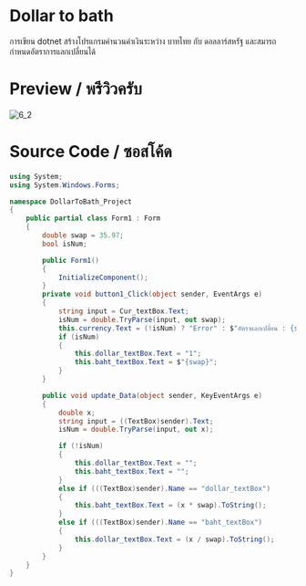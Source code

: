 # Dollar to bath
การเขียน dotnet สร้างโปรแกรมคำนวนค่าเงินระหว่าง บาทไทย กับ ดอลลาร์สหรัฐ และสมารถกำหนดอัตราการแลกเปลี่ยนได้

# Preview / พรีวิวครับ

![6_2](https://user-images.githubusercontent.com/53619535/201413514-2c25e70f-8bf5-4825-9d5c-ee463517c83a.png)

# Source Code / ซอสโค้ด
```c#
using System;
using System.Windows.Forms;

namespace DollarToBath_Project
{
    public partial class Form1 : Form
    {
        double swap = 35.97;
        bool isNum;

        public Form1()
        {
            InitializeComponent();
        }
        private void button1_Click(object sender, EventArgs e)
        {
            string input = Cur_textBox.Text;
            isNum = double.TryParse(input, out swap);
            this.currency.Text = (!isNum) ? "Error" : $"อัตราแลกเปลี่ยน : {swap} THB / 1 USD";
            if (isNum) 
            {
                this.dollar_textBox.Text = "1";
                this.baht_textBox.Text = $"{swap}";
            }
        }

        public void update_Data(object sender, KeyEventArgs e)
        {
            double x;
            string input = ((TextBox)sender).Text;
            isNum = double.TryParse(input, out x);

            if (!isNum) 
            {
                this.dollar_textBox.Text = "";
                this.baht_textBox.Text = "";
            }
            else if (((TextBox)sender).Name == "dollar_textBox")
            {
                this.baht_textBox.Text = (x * swap).ToString();
            }
            else if (((TextBox)sender).Name == "baht_textBox")
            {
                this.dollar_textBox.Text = (x / swap).ToString();
            }
        }
    }
}
```
